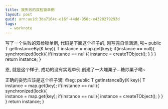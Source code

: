 ```yaml
---
title: 我失败的双检锁单例
layout: post
guid: urn:uuid:3da7164c-e16f-44dd-950c-e4320279293d
tags:
  - worknote
---
```


写了一个失败的双检锁单例, 代码是下面这个样子的, 刚写完自信满满, 唉~
        public T getInstanceBy(K key){
			T instance = map.get(key);
			if(instance == null){
				synchronized(lock){
					if(instance == null){
							instance = createTObject();
  					}
				}
			}
			return instance;
		}

恩, 就是这个样子, 成功的没有实现单例,创建了一大堆栗子...糖炒栗子嘞~

正确的姿势应该是这个样子滴! 😓eg:
        public T getInstanceBy(K key){
			T instance = map.get(key);
			if(instance == null){   
				synchronized(lock){   
					instance = map.get(key);
					if(instance == null){
						instance = createTObject();
					}
				}
			}
			return instance;
		}

